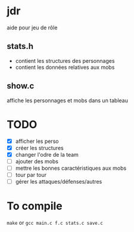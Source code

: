 # jdr
aide pour jeu de rôle

## stats.h
* contient les structures des personnages
* contient les données relatives aux mobs

## show.c
affiche les personnages et mobs dans un tableau

# TODO
- [x] afficher les perso
- [x] créer les structures
- [x] changer l'odre de la team
- [ ] ajouter des mobs
- [ ] mettre les bonnes caractéristiques aux mobs
- [ ] tour par tour
- [ ] gérer les attaques/défenses/autres

# To compile
`make`
or
`gcc main.c f.c stats.c save.c`
